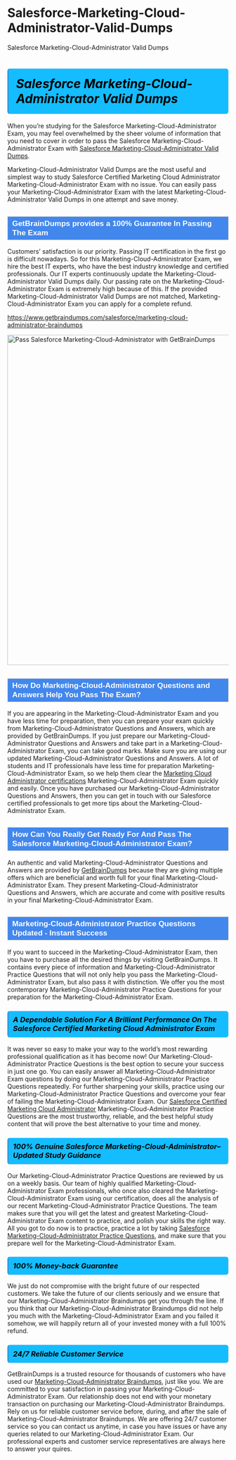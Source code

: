 # Salesforce-Marketing-Cloud-Administrator-Valid-Dumps
Salesforce Marketing-Cloud-Administrator Valid Dumps
<h1><strong><span style="display: block; color: #000000; background: #14BDFF; border: 0.5px solid #AED6F1; border-left: 3px solid #3498DB; padding: .6em; border-radius: 6px;">                     <em>Salesforce Marketing-Cloud-Administrator <span class="exam_variation">Valid Dumps</span> </em>                </span></strong>            </h1>                        <p>When you’re studying for the Salesforce Marketing-Cloud-Administrator Exam, you may feel overwhelmed by the sheer volume of information             that you need to cover in order to pass the Salesforce Marketing-Cloud-Administrator Exam with <a href="https://www.getbraindumps.com/salesforce/marketing-cloud-administrator-braindumps">Salesforce Marketing-Cloud-Administrator <span class="exam_variation">Valid Dumps</span></a>.</p>            <p>Marketing-Cloud-Administrator <span class="exam_variation">Valid Dumps</span> are the most useful and simplest way to study Salesforce Certified Marketing Cloud Administrator Marketing-Cloud-Administrator Exam             with no issue. You can easily pass your Marketing-Cloud-Administrator Exam with the latest Marketing-Cloud-Administrator <span class="exam_variation">Valid Dumps</span> in one attempt and save money.</p>                        <h2 style="background: #4287ec; border: 1px solid #cccccc; padding: 5px 10px;">                <span style="color: #ffffff;">                    <span style="font-size: 11pt;">                        <span style="line-height: normal;">                            <span style="font-family: Calibri,sans-serif;">                                <strong>                                    <span style="font-size: 13.0pt;">GetBrainDumps provides a 100% Guarantee In Passing The Exam</span>                                </strong>                            </span>                        </span>                    </span>                </span>            </h2>                        <p>Customers’ satisfaction is our priority. Passing IT certification in the first go is difficult nowadays. So for this Marketing-Cloud-Administrator Exam,             we hire the best IT experts, who have the best industry knowledge and certified professionals. Our IT experts continuously update the Marketing-Cloud-Administrator <span class="exam_variation">Valid Dumps</span>             daily. Our passing rate on the Marketing-Cloud-Administrator Exam is extremely high because of this. If the provided Marketing-Cloud-Administrator <span class="exam_variation">Valid Dumps</span> are not matched, Marketing-Cloud-Administrator Exam you             can apply for a complete refund.</p>                                    <p><a href="https://www.getbraindumps.com/salesforce/marketing-cloud-administrator-braindumps">https://www.getbraindumps.com/salesforce/marketing-cloud-administrator-braindumps</a></p>                        <p><a href="https://www.getbraindumps.com/"><img src="https://www.getbraindumps.com/images/get-updated-exam-questions-with-discount-getbraindumps.jpg" class="postImage" alt="Pass Salesforce Marketing-Cloud-Administrator with GetBrainDumps" width="750"></a></p>                                        <h2 style="background: #4287ec; border: 1px solid #cccccc; padding: 5px 10px;">                <span style="color: #ffffff;">                    <span style="font-size: 11pt;">                        <span style="line-height: normal;">                            <span style="font-family: Calibri,sans-serif;">                                <strong>                                    <span style="font-size: 13.0pt;">How Do Marketing-Cloud-Administrator <span class="exam_variation2">Questions and Answers</span> Help You Pass The Exam?</span>                                </strong>                            </span>                        </span>                    </span>                </span>            </h2>                        <p>If you are appearing in the Marketing-Cloud-Administrator Exam and you have less time for preparation, then you can prepare your exam quickly from Marketing-Cloud-Administrator <span class="exam_variation2">Questions and Answers</span>,             which are provided by GetBrainDumps. If you just prepare our Marketing-Cloud-Administrator <span class="exam_variation2">Questions and Answers</span> and take part in a Marketing-Cloud-Administrator Exam, you can take good marks.             Make sure you are using our updated Marketing-Cloud-Administrator <span class="exam_variation2">Questions and Answers</span>. A lot of students and IT professionals have less time for preparation Marketing-Cloud-Administrator Exam,             so we help them clear the <a href="https://www.getbraindumps.com/salesforce/marketing-cloud-administrator-braindumps.html">Marketing Cloud Administrator certifications</a> Marketing-Cloud-Administrator Exam quickly and easily. Once you have purchased             our Marketing-Cloud-Administrator <span class="exam_variation2">Questions and Answers</span>, then you can get in touch with our Salesforce certified professionals to get more tips about the Marketing-Cloud-Administrator Exam.</p>                        <h2 style="background: #4287ec; border: 1px solid #cccccc; padding: 5px 10px;">                <span style="color: #ffffff;">                    <span style="font-size: 11pt;">                        <span style="line-height: normal;">                            <span style="font-family: Calibri,sans-serif;">                                <strong>                                    <span style="font-size: 13.0pt;">How Can You Really Get Ready For And Pass The Salesforce Marketing-Cloud-Administrator Exam?</span>                                </strong>                            </span>                        </span>                    </span>                </span>            </h2>                        <p>An authentic and valid Marketing-Cloud-Administrator <span class="exam_variation2">Questions and Answers</span> are provided by <a href="https://www.getbraindumps.com/">GetBrainDumps</a> because they are giving multiple offers which are beneficial             and worth full for your final Marketing-Cloud-Administrator Exam. They present Marketing-Cloud-Administrator <span class="exam_variation2">Questions and Answers</span>, which are accurate and come with positive             results in your final Marketing-Cloud-Administrator Exam.</p>                        <h2 style="background: #4287ec; border: 1px solid #cccccc; padding: 5px 10px;">                <span style="color: #ffffff;">                    <span style="font-size: 11pt;">                        <span style="line-height: normal;">                            <span style="font-family: Calibri,sans-serif;">                                <strong>                                    <span style="font-size: 13.0pt;">Marketing-Cloud-Administrator <span class="exam_variation3">Practice Questions</span> Updated - Instant Success</span>                                </strong>                            </span>                        </span>                    </span>                </span>            </h2>                        <p>If you want to succeed in the Marketing-Cloud-Administrator Exam, then you have to purchase all the desired things by visiting GetBrainDumps.             It contains every piece of information and Marketing-Cloud-Administrator <span class="exam_variation3">Practice Questions</span> that will not only help you pass the Marketing-Cloud-Administrator Exam,             but also pass it with distinction. We offer you the most contemporary Marketing-Cloud-Administrator <span class="exam_variation3">Practice Questions</span> for your preparation for the Marketing-Cloud-Administrator Exam.</p>                        <h3>                <strong>                    <span style="display: block; color: #000000; background: #14BDFF; border: 0.5px solid #AED6F1; border-left: 3px solid #3498DB; padding: .6em; border-radius: 6px;">                        <em>A Dependable Solution For A Brilliant Performance On The Salesforce Certified Marketing Cloud Administrator Exam</em>                    </span>                </strong>            </h3>                        <p>It was never so easy to make your way to the world’s most rewarding professional qualification as it has become now! Our Marketing-Cloud-Administrator <span class="exam_variation3">Practice Questions</span>             is the best option to secure your success in just one go. You can easily answer all Marketing-Cloud-Administrator Exam questions by doing our Marketing-Cloud-Administrator <span class="exam_variation3">Practice Questions</span>             repeatedly. For further sharpening your skills, practice using our Marketing-Cloud-Administrator <span class="exam_variation3">Practice Questions</span> and overcome your fear of failing the Marketing-Cloud-Administrator Exam.             Our <a href="https://www.getbraindumps.com/salesforce/marketing-cloud-administrator-braindumps">Salesforce Certified Marketing Cloud Administrator</a> Marketing-Cloud-Administrator <span class="exam_variation3">Practice Questions</span> are the most trustworthy, reliable, and the best helpful study             content that will prove the best alternative to your time and money.</p>                        <h3>                <strong>                    <span style="display: block; color: #000000; background: #14BDFF; border: 0.5px solid #AED6F1; border-left: 3px solid #3498DB; padding: .6em; border-radius: 6px;">                        <em>100% Genuine Salesforce Marketing-Cloud-Administrator–Updated Study Guidance </em>                    </span>                </strong>            </h3>                        <p>Our Marketing-Cloud-Administrator <span class="exam_variation3">Practice Questions</span> are reviewed by us on a weekly basis. Our team of highly qualified Marketing-Cloud-Administrator Exam professionals, who once also             cleared the Marketing-Cloud-Administrator Exam using our certification, does all the analysis of our recent Marketing-Cloud-Administrator <span class="exam_variation3">Practice Questions</span>. The team makes sure that you will get the             latest and greatest Marketing-Cloud-Administrator Exam content to practice, and polish your skills the right way. All you got to do now is to practice, practice a lot by             taking <a href="https://www.getbraindumps.com/salesforce-braindumps.html">Salesforce Marketing-Cloud-Administrator <span class="exam_variation3">Practice Questions</span></a>, and make sure that you prepare well for the Marketing-Cloud-Administrator Exam.</p>                        <h3>                <strong>                    <span style="display: block; color: #000000; background: #14BDFF; border: 0.5px solid #AED6F1; border-left: 3px solid #3498DB; padding: .6em; border-radius: 6px;">                        <em>100% Money-back Guarantee</em>                    </span>                </strong>            </h3>                        <p>We just do not compromise with the bright future of our respected customers. We take the future of our clients seriously and we ensure that our             Marketing-Cloud-Administrator <span class="exam_variation4">Braindumps</span> get you through the line. If you think that our Marketing-Cloud-Administrator <span class="exam_variation4">Braindumps</span> did not help you much with the Marketing-Cloud-Administrator Exam and you             failed it somehow, we will happily return all of your invested money with a full 100% refund.</p>                                    <h3>                <strong>                    <span style="display: block; color: #000000; background: #14BDFF; border: 0.5px solid #AED6F1; border-left: 3px solid #3498DB; padding: .6em; border-radius: 6px;">                        <em>24/7 Reliable Customer Service</em>                    </span>                </strong>            </h3>                        <p>GetBrainDumps is a trusted resource for thousands of customers who have used our <a href="https://www.getbraindumps.com/salesforce/marketing-cloud-administrator-braindumps">Marketing-Cloud-Administrator <span class="exam_variation4">Braindumps</span></a>, just like you. We are committed to your             satisfaction in passing your Marketing-Cloud-Administrator Exam. Our relationship does not end with your monetary transaction on purchasing our Marketing-Cloud-Administrator <span class="exam_variation4">Braindumps</span>.             Rely on us for reliable customer service before, during, and after the sale of Marketing-Cloud-Administrator <span class="exam_variation4">Braindumps</span>. We are offering 24/7 customer service so you             can contact us anytime, in case you have issues or have any queries related to our Marketing-Cloud-Administrator Exam. Our professional experts and customer service             representatives are always here to answer your quires.</p>                    
